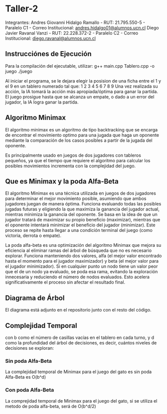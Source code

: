 # Taller-2
Integrantes:
Andres Giovanni Hidalgo Ramallo - RUT: 21.795.550-5 - Paralelo C1 - Correo Institucional: andres.hidalgo01@alumnos.ucn.cl
Diego Javier Ravanal Vanzi - RUT: 22.228.372-2 - Paralelo C2 - Correo Institucional: diego.ravanal@alumnos.ucn.cl

## Instrucciónes de Ejecución

Para la compilación del ejecutable, utilizar:
g++ main.cpp Tablero.cpp -o juego
./juego

Al iniciar el programa, se le dejara elegir la posision de una ficha entre el 1 y el 9
en un tablero numerado tal que:
1 2 3
4 5 6
7 8 9
Una vez realizada su acción, la IA tomará la acción más apropiada/óptima para ganar la partida.
El juego prosigue hasta que se alcanza un empate, o dado a un error del jugador, la IA logra
ganar la partida.

## Algoritmo Minimax

El algoritmo minimax es un algoritmo de tipo backtracking que se encarga de 
encontrar el movimiento optimo para una jugada que haga un oponente mediante la
comparación de los casos posibles a partir de la jugada del oponente.

Es principalmente usado en juegos de dos jugadores con tableros pequeños, ya que
el tiempo que requiere el algoritmo para calcular los posibles movimientos incrementa
con la complejidad del juego.

## Que es Minimax y la poda Alfa-Beta

El algoritmo Minimax es una técnica utilizada en juegos de dos jugadores para determinar el mejor movimiento posible, 
asumiendo que ambos jugadores juegan de manera óptima. Funciona evaluando todas las posibles 
jugadas futuras y eligiendo la que maximiza la ganancia del jugador actual, mientras 
minimiza la ganancia del oponente. Se basa en la idea de que un jugador tratará de maximizar 
su propio beneficio (maximizar), mientras que el oponente intentará minimizar el beneficio del jugador (minimizar). 
Este proceso se repite hasta llegar a una condición terminal del juego (como victoria, derrota o empate).

La poda alfa-beta es una optimización del algoritmo Minimax que mejora su eficiencia al eliminar 
ramas del árbol de búsqueda que no es necesario explorar. 
Funciona manteniendo dos valores, alfa (el mejor valor encontrado hasta el momento para el jugador maximizador) y 
beta (el mejor valor para el jugador minimizador). 
Si en cualquier punto un nodo tiene un valor peor que el de un nodo ya evaluado, se poda esa rama, 
evitando la exploración innecesaria y reduciendo el número de nodos evaluados. 
Esto acelera significativamente el proceso sin afectar el resultado final.

## Diagrama de Árbol

El diagrama está adjunto en el repositorio junto con el resto del código.

## Complejidad Temporal

con b como el número de casillas vacías en el tablero en cada turno, y d como la profundidad 
del árbol de decisiones, es decir, cuántos niveles de decisiones se exploran:

### Sin poda Alfa-Beta

La complejidad temporal de Minimax para el juego del gato es 
sin poda Alfa-Beta es O(b^d)

### Con poda Alfa-Beta

La comprejidad temporal de Minimax para el juego del gato,
si se utiliza el metodo de poda alfa-beta, será de O(b^d/2)

